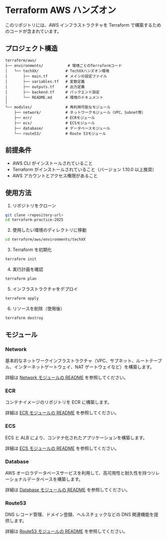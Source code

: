 # Terraform AWS ハンズオン

このリポジトリには、AWS インフラストラクチャを Terraform で構築するためのコードが含まれています。

## プロジェクト構造

```
terraform/aws/
├── environments/           # 環境ごとのTerraformコード
│   └── techXX/            # TechXXハンズオン環境
│       ├── main.tf        # メインの設定ファイル
│       ├── variables.tf   # 変数定義
│       ├── outputs.tf     # 出力定義
│       ├── backend.tf     # バックエンド設定
│       └── README.md      # 環境のドキュメント
│
└── modules/               # 再利用可能なモジュール
    ├── network/           # ネットワークモジュール（VPC、Subnet等）
    ├── ecr/               # ECRモジュール
    ├── ecs/               # ECSモジュール
    ├── database/          # データベースモジュール
    └── route53/           # Route 53モジュール
```

## 前提条件

- AWS CLI がインストールされていること
- Terraform がインストールされていること（バージョン 1.10.0 以上推奨）
- AWS アカウントとアクセス権限があること

## 使用方法

1. リポジトリをクローン

```bash
git clone <repository-url>
cd terraform-practice-2025
```

2. 使用したい環境のディレクトリに移動

```bash
cd terraform/aws/environments/techXX
```

3. Terraform を初期化

```bash
terraform init
```

4. 実行計画を確認

```bash
terraform plan
```

5. インフラストラクチャをデプロイ

```bash
terraform apply
```

6. リソースを削除（使用後）

```bash
terraform destroy
```

## モジュール

### Network

基本的なネットワークインフラストラクチャ（VPC、サブネット、ルートテーブル、インターネットゲートウェイ、NAT ゲートウェイなど）を構築します。

詳細は [Network モジュールの README](terraform/aws/modules/network/README.md) を参照してください。

### ECR

コンテナイメージのリポジトリを ECR に構築します。

詳細は [ECR モジュールの README](terraform/aws/modules/ecr/README.md) を参照してください。

### ECS

ECS と ALB により、コンテナ化されたアプリケーションを構築します。

詳細は [ECS モジュールの README](terraform/aws/modules/ecs/README.md) を参照してください。

### Database

AWS オーロラデータベースサービスを利用して、高可用性と耐久性を持つリレーショナルデータベースを構築します。

詳細は [Database モジュールの README](terraform/aws/modules/database/README.md) を参照してください。

### Route53

DNS レコード管理、ドメイン登録、ヘルスチェックなどの DNS 関連機能を提供します。

詳細は [Route53 モジュールの README](terraform/aws/modules/route53/README.md) を参照してください。
